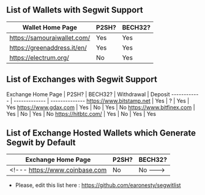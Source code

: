 ## List of Wallets with Segwit Support

Wallet Home Page | P2SH? | BECH32?
------------ | ------------- | --------------
<https://samouraiwallet.com/> | Yes | Yes
https://greenaddress.it/en/ | Yes | Yes
https://electrum.org/ | No | Yes

## List of Exchanges with Segwit  Support

Exchange Home Page | P2SH? | BECH32? | Withdrawal | Deposit
------------ | ------------- | --------------
https://www.bitstamp.net | Yes | ? | Yes | Yes
https://www.gdax.com | Yes | No | Yes | No
https://www.bitfinex.com | Yes | No | Yes | No
<https://hitbtc.com/> | Yes | No | Yes | Yes

## List of Exchange Hosted Wallets which Generate Segwit by Default

Exchange Home Page | P2SH? | BECH32?
------------ | ------------- | --------------
<!--- https://www.coinbase.com | No | No --->

* Please, edit this list here : https://github.com/earonesty/segwitlist
